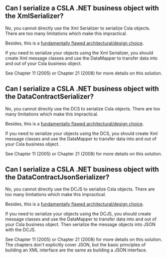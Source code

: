 ## Can I serialize a CSLA .NET business object with the XmlSerializer?
No, you cannot directly use the Xml Serializer to serialize Csla objects.  There are too many limitations which make this impractical.

Besides, this is a [fundamentally flawed architectural/design choice](ObjectsAsServiceContract).

If you need to serialize your objects using the Xml Serializer, you should create Xml message classes and use the DataMapper to transfer data into and out of your Csla business object.

See Chapter 11 (2005) or Chapter 21 (2008) for more details on this solution.

## Can I serialize a CSLA .NET business object with the DataContractSerializer?
No, you cannot directly use the DCS to serialize Csla objects.  There are too many limitations which make this impractical.

Besides, this is a [fundamentally flawed architectural/design choice](ObjectsAsServiceContract).

If you need to serialize your objects using the DCS, you should create Xml message classes and use the DataMapper to transfer data into and out of your Csla business object.

See Chapter 11 (2005) or Chapter 21 (2008) for more details on this solution.

## Can I serialize a CSLA .NET business object with the DataContractJsonSerializer?
No, you cannot directly use the DCJS to serialize Csla objects.  There are too many limitations which make this impractical.

Besides, this is a [fundamentally flawed architectural/design choice](ObjectsAsServiceContract).

If you need to serialize your objects using the DCJS, you should create message classes and use the DataMapper to transfer data into and out of your Csla business object. Then serialize the message objects into JSON with the DCJS.

See Chapter 11 (2005) or Chapter 21 (2008) for more details on this solution. The chapters don't explicitly cover JSON, but the basic principles of building an XML interface are the same as building a JSON interface.
